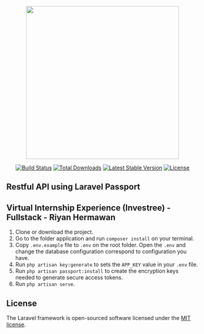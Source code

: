 <p align="center"><a href="https://laravel.com" target="_blank"><img src="https://raw.githubusercontent.com/laravel/art/master/logo-lockup/5%20SVG/2%20CMYK/1%20Full%20Color/laravel-logolockup-cmyk-red.svg" width="400"></a></p>

<p align="center">
<a href="https://travis-ci.org/laravel/framework"><img src="https://travis-ci.org/laravel/framework.svg" alt="Build Status"></a>
<a href="https://packagist.org/packages/laravel/framework"><img src="https://img.shields.io/packagist/dt/laravel/framework" alt="Total Downloads"></a>
<a href="https://packagist.org/packages/laravel/framework"><img src="https://img.shields.io/packagist/v/laravel/framework" alt="Latest Stable Version"></a>
<a href="https://packagist.org/packages/laravel/framework"><img src="https://img.shields.io/packagist/l/laravel/framework" alt="License"></a>
</p>

## Restful API using Laravel Passport 
## Virtual Internship Experience (Investree) - Fullstack - Riyan Hermawan
1. Clone or download the project.
2. Go to the folder application and run `composer install` on your terminal.
3. Copy `.env.example` file to `.env` on the root folder. Open the `.env` and change the database configuration correspond to configuration you have.
4. Run `php artisan key:generate` to sets the `APP_KEY` value in your `.env` file.
5. Run `php artisan passport:install` to create the encryption keys needed to generate secure access tokens.
6. Run `php artisan serve`.
## License

The Laravel framework is open-sourced software licensed under the [MIT license](https://opensource.org/licenses/MIT).
